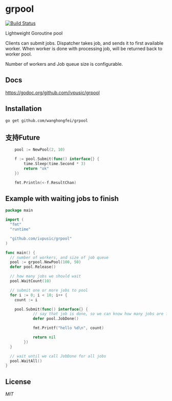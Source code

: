 # grpool
[![Build Status](https://travis-ci.org/ivpusic/grpool.svg?branch=master)](https://travis-ci.org/ivpusic/grpool)

Lightweight Goroutine pool

Clients can submit jobs. Dispatcher takes job, and sends it to first available worker.
When worker is done with processing job, will be returned back to worker pool.

Number of workers and Job queue size is configurable.

## Docs
https://godoc.org/github.com/ivpusic/grpool

## Installation
```
go get github.com/wanghongfei/grpool
```



## 支持Future

```go
	pool := NewPool(2, 10)

	f := pool.Submit(func() interface{} {
		time.Sleep(time.Second * 3)
		return "ok"
	})

	fmt.Println(<-f.ResultChan)
```



## Example with waiting jobs to finish
```Go
package main

import (
  "fmt"
  "runtime"

  "github.com/ivpusic/grpool"
)

func main() {
  // number of workers, and size of job queue
  pool := grpool.NewPool(100, 50)
  defer pool.Release()

  // how many jobs we should wait
  pool.WaitCount(10)

  // submit one or more jobs to pool
  for i := 0; i < 10; i++ {
    count := i

    pool.Submit(func() interface{} {
			// say that job is done, so we can know how many jobs are finished
			defer pool.JobDone()

			fmt.Printf("hello %d\n", count)

			return nil
		})
  }

  // wait until we call JobDone for all jobs
  pool.WaitAll()
}
```





## License

*MIT*
